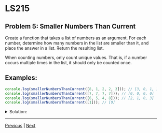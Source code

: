 # LS215
## Problem 5: Smaller Numbers Than Current

Create a function that takes a list of numbers as an argument. For each number, determine how many numbers in the list are smaller than it, and place the answer in a list. Return the resulting list.

When counting numbers, only count unique values. That is, if a number occurs multiple times in the list, it should only be counted once.

## Examples:

```javascript
console.log(smallerNumbersThanCurrent([8, 1, 2, 2, 3])); // [3, 0, 1, 1, 2]
console.log(smallerNumbersThanCurrent([7, 7, 7, 7])); // [0, 0, 0, 0]
console.log(smallerNumbersThanCurrent([6, 5, 4, 8])); // [2, 1, 0, 3]
console.log(smallerNumbersThanCurrent([1])); // [0]
```

<details>
<summary>Solution:</summary>

```javascript
function smallerNumbersThanCurrent(nums) {
  const uniqueNums = [...new Set(nums)];

  return nums.map(num => {
    return uniqueNums.filter(uniqueNum => uniqueNum < num).length;
  });
}
```

</details>

---

[Previous](04.md) | [Next](06.md)